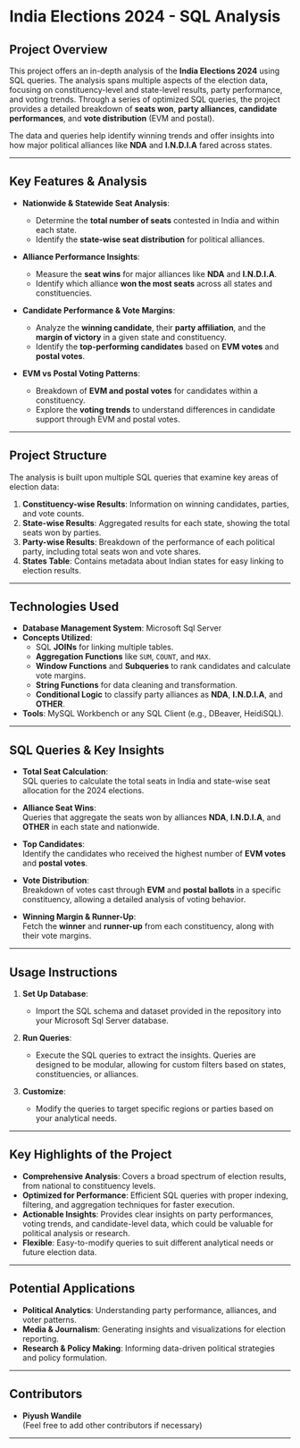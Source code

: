 # **India Elections 2024 - SQL Analysis**

## **Project Overview**
This project offers an in-depth analysis of the **India Elections 2024** using SQL queries. The analysis spans multiple aspects of the election data, focusing on constituency-level and state-level results, party performance, and voting trends. Through a series of optimized SQL queries, the project provides a detailed breakdown of **seats won**, **party alliances**, **candidate performances**, and **vote distribution** (EVM and postal).

The data and queries help identify winning trends and offer insights into how major political alliances like **NDA** and **I.N.D.I.A** fared across states.

---

## **Key Features & Analysis**
- **Nationwide & Statewide Seat Analysis**:  
  - Determine the **total number of seats** contested in India and within each state.
  - Identify the **state-wise seat distribution** for political alliances.

- **Alliance Performance Insights**:  
  - Measure the **seat wins** for major alliances like **NDA** and **I.N.D.I.A**.
  - Identify which alliance **won the most seats** across all states and constituencies.

- **Candidate Performance & Vote Margins**:  
  - Analyze the **winning candidate**, their **party affiliation**, and the **margin of victory** in a given state and constituency.
  - Identify the **top-performing candidates** based on **EVM votes** and **postal votes**.

- **EVM vs Postal Voting Patterns**:  
  - Breakdown of **EVM and postal votes** for candidates within a constituency.
  - Explore the **voting trends** to understand differences in candidate support through EVM and postal votes.

---

## **Project Structure**
The analysis is built upon multiple SQL queries that examine key areas of election data:

1. **Constituency-wise Results**: Information on winning candidates, parties, and vote counts.
2. **State-wise Results**: Aggregated results for each state, showing the total seats won by parties.
3. **Party-wise Results**: Breakdown of the performance of each political party, including total seats won and vote shares.
4. **States Table**: Contains metadata about Indian states for easy linking to election results.

---

## **Technologies Used**
- **Database Management System**: Microsoft Sql Server 
- **Concepts Utilized**:
  - SQL **JOINs** for linking multiple tables.
  - **Aggregation Functions** like `SUM`, `COUNT`, and `MAX`.
  - **Window Functions** and **Subqueries** to rank candidates and calculate vote margins.
  - **String Functions** for data cleaning and transformation.
  - **Conditional Logic** to classify party alliances as **NDA**, **I.N.D.I.A**, and **OTHER**.
- **Tools**: MySQL Workbench or any SQL Client (e.g., DBeaver, HeidiSQL).

---

## **SQL Queries & Key Insights**
- **Total Seat Calculation**:  
  SQL queries to calculate the total seats in India and state-wise seat allocation for the 2024 elections.
  
- **Alliance Seat Wins**:  
  Queries that aggregate the seats won by alliances **NDA**, **I.N.D.I.A**, and **OTHER** in each state and nationwide.

- **Top Candidates**:  
  Identify the candidates who received the highest number of **EVM votes** and **postal votes**.

- **Vote Distribution**:  
  Breakdown of votes cast through **EVM** and **postal ballots** in a specific constituency, allowing a detailed analysis of voting behavior.

- **Winning Margin & Runner-Up**:  
  Fetch the **winner** and **runner-up** from each constituency, along with their vote margins.

---

## **Usage Instructions**
1. **Set Up Database**:
   - Import the SQL schema and dataset provided in the repository into your Microsoft Sql Server database.
   
2. **Run Queries**:
   - Execute the SQL queries to extract the insights. Queries are designed to be modular, allowing for custom filters based on states, constituencies, or alliances.
   
3. **Customize**:
   - Modify the queries to target specific regions or parties based on your analytical needs.

---

## **Key Highlights of the Project**
- **Comprehensive Analysis**: Covers a broad spectrum of election results, from national to constituency levels.
- **Optimized for Performance**: Efficient SQL queries with proper indexing, filtering, and aggregation techniques for faster execution.
- **Actionable Insights**: Provides clear insights on party performances, voting trends, and candidate-level data, which could be valuable for political analysis or research.
- **Flexible**: Easy-to-modify queries to suit different analytical needs or future election data.

---

## **Potential Applications**
- **Political Analytics**: Understanding party performance, alliances, and voter patterns.
- **Media & Journalism**: Generating insights and visualizations for election reporting.
- **Research & Policy Making**: Informing data-driven political strategies and policy formulation.

---

## **Contributors**
- **Piyush Wandile**  
  (Feel free to add other contributors if necessary)
  
---

